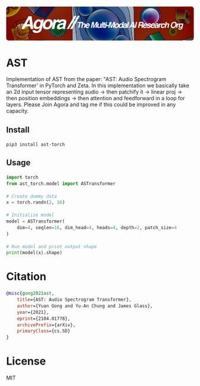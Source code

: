 [![Multi-Modality](agorabanner.png)](https://discord.gg/qUtxnK2NMf)

# AST
Implementation of AST from the paper: "AST: Audio Spectrogram Transformer' in PyTorch and Zeta. In this implementation we basically take an 2d input tensor representing audio -> then patchify it -> linear proj -> then position embeddings -> then attention and feedforward in a loop for layers. Please Join Agora and tag me if this could be improved in any capacity.

## Install
`pip3 install ast-torch`

## Usage

```python
import torch
from ast_torch.model import ASTransformer

# Create dummy data
x = torch.randn(2, 16)

# Initialize model
model = ASTransformer(
    dim=4, seqlen=16, dim_head=4, heads=4, depth=2, patch_size=4
)

# Run model and print output shape
print(model(x).shape)


```


# Citation
```bibtex
@misc{gong2021ast,
    title={AST: Audio Spectrogram Transformer}, 
    author={Yuan Gong and Yu-An Chung and James Glass},
    year={2021},
    eprint={2104.01778},
    archivePrefix={arXiv},
    primaryClass={cs.SD}
}

```

# License
MIT